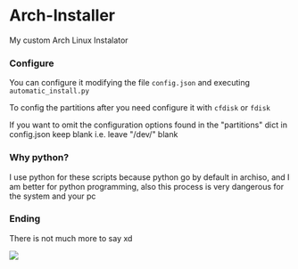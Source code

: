 # Arch-Installer
My custom Arch Linux Instalator

### Configure

You can configure it modifying the file ```config.json``` and executing ```automatic_install.py```

To config the partitions after you need configure it with ```cfdisk``` or ```fdisk```

If you want to omit the configuration options found in the "partitions" dict in config.json keep blank i.e. leave "/dev/" blank

### Why python?

I use python for these scripts because python go by default in archiso, and I am better for python programming, also this process is very dangerous for the system and your pc

### Ending

There is not much more to say xd

<img src="https://miro.medium.com/v2/resize:fit:400/0*BZKe97Qy_Z_jCqwu.gif">
